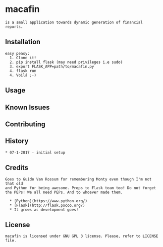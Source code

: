 # macafin
    is a small application towards dynamic generation of financial reports. 

## Installation
    easy peasy:
      1. Clone it!
      2. pip install flask (may need privileges i.e sudo)
      3. export FLASK_APP=path/to/macafin.py
      4. flask run
      4. Voilá ;-)

## Usage

## Known Issues

## Contributing

## History
    * 07-1-2017 - initial setup

## Credits
    Goes to Guido Van Rossum for remembering Monty even though I'm not that old
    and Python for being awesome. Props to Flask team too! Do not forget the PEPs! We all need PEPs. And to whoever made them.

      * [Python](https://www.python.org/)
      * [Flask](http://flask.pocoo.org/)
      * It grows as development goes!

## License
    macafin is licensed under GNU GPL 3 license. Please, refer to LICENSE file.
    